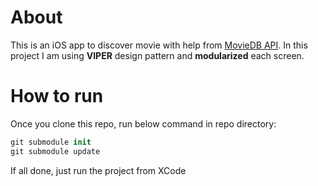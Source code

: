 # About
This is an iOS app to discover movie with help from [MovieDB API](https://developers.themoviedb.org/3 "MovieDB API"). In this project I am using **VIPER** design pattern and **modularized** each screen.

# How to run
Once you clone this repo, run below command in repo directory:
```swift
git submodule init
git submodule update
```
If all done, just run the project from XCode
